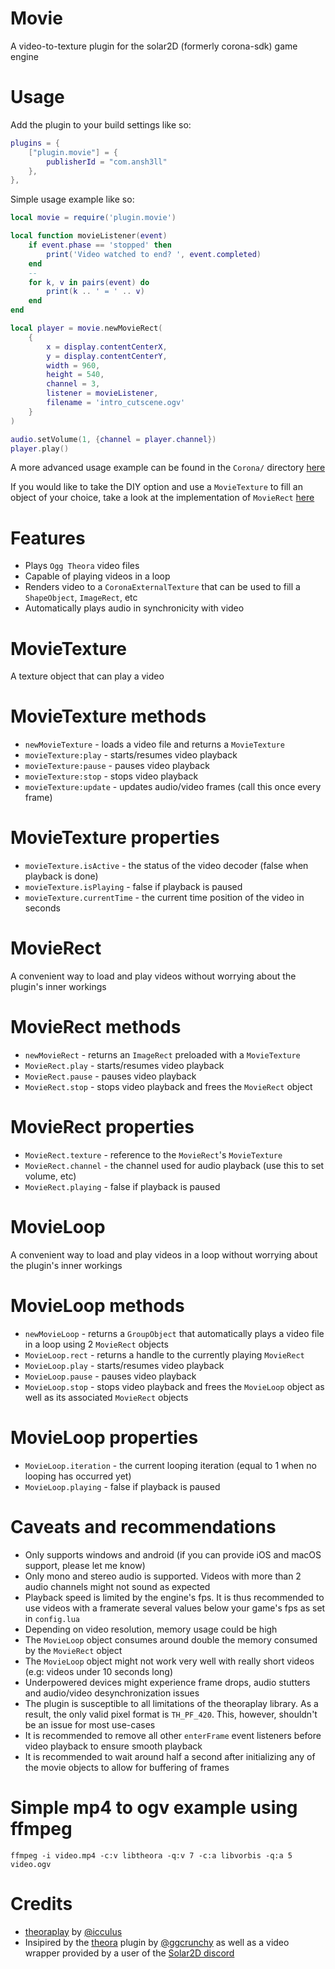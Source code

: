 # Movie
A video-to-texture plugin for the solar2D (formerly corona-sdk) game engine

# Usage
Add the plugin to your build settings like so:
```lua
plugins = {
    ["plugin.movie"] = {
        publisherId = "com.ansh3ll"
    },
},
```

Simple usage example like so:
```lua
local movie = require('plugin.movie')

local function movieListener(event)
    if event.phase == 'stopped' then
        print('Video watched to end? ', event.completed)
    end
    --
    for k, v in pairs(event) do
        print(k .. ' = ' .. v)
    end
end

local player = movie.newMovieRect(
    {
        x = display.contentCenterX,
        y = display.contentCenterY,
        width = 960,
        height = 540,
        channel = 3,
        listener = movieListener,
        filename = 'intro_cutscene.ogv'
    }
)

audio.setVolume(1, {channel = player.channel})
player.play()
```

A more advanced usage example can be found in the `Corona/` directory [here](https://github.com/ANSH3LL/plugin_movie/tree/main/Corona)

If you would like to take the DIY option and use a `MovieTexture` to fill an object of your choice, take a look at the implementation of `MovieRect` [here](https://github.com/ANSH3LL/plugin_movie/blob/cfe8c121bc9d797f4ec6622a04f827a10cd56ccd/shared/plugin_movie.lua#L31)

# Features
- Plays `Ogg Theora` video files
- Capable of playing videos in a loop
- Renders video to a `CoronaExternalTexture` that can be used to fill a `ShapeObject`, `ImageRect`, etc
- Automatically plays audio in synchronicity with video

# MovieTexture
A texture object that can play a video

# MovieTexture methods
- `newMovieTexture` - loads a video file and returns a `MovieTexture`
- `movieTexture:play` - starts/resumes video playback
- `movieTexture:pause` - pauses video playback
- `movieTexture:stop` - stops video playback
- `movieTexture:update` - updates audio/video frames (call this once every frame)

# MovieTexture properties
- `movieTexture.isActive` - the status of the video decoder (false when playback is done)
- `movieTexture.isPlaying` - false if playback is paused
- `movieTexture.currentTime` - the current time position of the video in seconds

# MovieRect
A convenient way to load and play videos without worrying about the plugin's inner workings

# MovieRect methods
- `newMovieRect` - returns an `ImageRect` preloaded with a `MovieTexture`
- `MovieRect.play` - starts/resumes video playback
- `MovieRect.pause` - pauses video playback
- `MovieRect.stop` - stops video playback and frees the `MovieRect` object

# MovieRect properties
- `MovieRect.texture` - reference to the `MovieRect`'s `MovieTexture`
- `MovieRect.channel` - the channel used for audio playback (use this to set volume, etc)
- `MovieRect.playing` - false if playback is paused

# MovieLoop
A convenient way to load and play videos in a loop without worrying about the plugin's inner workings

# MovieLoop methods
- `newMovieLoop` - returns a `GroupObject` that automatically plays a video file in a loop using 2 `MovieRect` objects
- `MovieLoop.rect` - returns a handle to the currently playing `MovieRect`
- `MovieLoop.play` - starts/resumes video playback
- `MovieLoop.pause` - pauses video playback
- `MovieLoop.stop` - stops video playback and frees the `MovieLoop` object as well as its associated `MovieRect` objects

# MovieLoop properties
- `MovieLoop.iteration` - the current looping iteration (equal to 1 when no looping has occurred yet)
- `MovieLoop.playing` - false if playback is paused

# Caveats and recommendations
- Only supports windows and android (if you can provide iOS and macOS support, please let me know)
- Only mono and stereo audio is supported. Videos with more than 2 audio channels might not sound as expected
- Playback speed is limited by the engine's fps. It is thus recommended to use videos with a framerate several values below your game's fps as set in `config.lua`
- Depending on video resolution, memory usage could be high
- The `MovieLoop` object consumes around double the memory consumed by the `MovieRect` object
- The `MovieLoop` object might not work very well with really short videos (e.g: videos under 10 seconds long)
- Underpowered devices might experience frame drops, audio stutters and audio/video desynchronization issues
- The plugin is susceptible to all limitations of the theoraplay library. As a result, the only valid pixel format is `TH_PF_420`. This, however, shouldn't be an issue for most use-cases
- It is recommended to remove all other `enterFrame` event listeners before video playback to ensure smooth playback
- It is recommended to wait around half a second after initializing any of the movie objects to allow for buffering of frames

# Simple mp4 to ogv example using ffmpeg
```
ffmpeg -i video.mp4 -c:v libtheora -q:v 7 -c:a libvorbis -q:a 5 video.ogv
```

# Credits
- [theoraplay](https://github.com/icculus/theoraplay) by [@icculus](https://github.com/icculus)
- Insipired by the [theora](https://github.com/ggcrunchy/solar2d-plugins/tree/master/theora) plugin by [@ggcrunchy](https://github.com/ggcrunchy) as well as a video wrapper provided by a user of the [Solar2D discord](https://discord.gg/WMtCemc)